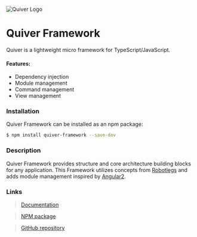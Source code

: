 ![Quiver Logo](https://i.imgur.com/yIMCP49.png)
# Quiver Framework

Quiver is a lightweight micro framework for TypeScript/JavaScript.

#### Features:

* Dependency injection
* Module management
* Command management
* View management

### Installation

Quiver Framework can be installed as an npm package:

```bash
$ npm install quiver-framework --save-dev
```

### Description

Quiver Framework provides structure and core architecture building blocks for any application.
This Framework utilizes concepts from [Robotlegs](http://www.robotlegs.org/) and adds module management inspired by [Angular2](https://angular.io/).

### Links

> [Documentation](https://kristapspelna.github.io/Quiver-Framework/globals.html)

> [NPM package](https://www.npmjs.com/package/quiver-framework)

> [GitHub repository](https://github.com/kristapsPelna/Quiver-Framework)